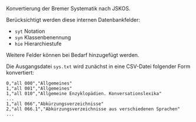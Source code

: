 Konvertierung der Bremer Systematik nach JSKOS.

Berücksichtigt werden diese internen Datenbankfelder:

* `syt` Notation
* `syn` Klassenbenennung
* `hie` Hierarchiestufe

Weitere Felder können bei Bedarf hinzugefügt werden.

Die Ausgangsdatei `sys.txt` wird zunächst in eine CSV-Datei folgender Form konvertiert:

~~~
0,"all 000","Allgemeines"
1,"all 001","Allgemeines"
1,"all 010","Allgemeine Enzyklopädien. Konversationslexika"
...
1,"all 066","Abkürzungsverzeichnisse"
2,"all 066.1","Abkürzungsverzeichnisse aus verschiedenen Sprachen"
...
~~~
